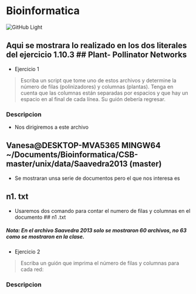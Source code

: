 # Bioinformatica
![GitHub Light](https://www.google.com/search?q=bioinform%C3%A1tica&rlz=1C1CHBF_esEC979EC980&source=lnms&tbm=isch&sa=X&ved=2ahUKEwiQnP3u9Nz0AhXAQjABHb3OAusQ_AUoAXoECAIQAw&biw=600&bih=575&dpr=1#imgrc=91HYtj9pprq3NM)

## Aqui se mostrara lo realizado en los dos literales del ejercicio 1.10.3 ## Plant- Pollinator Networks


- Ejercicio 1
> Escriba un script que tome uno de estos archivos y determine la
número de filas (polinizadores) y columnas (plantas). Tenga en cuenta que
las columnas están separadas por espacios y que hay un espacio en
al final de cada línea. Su guión debería regresar. 


### Descripcion 
- Nos dirigiremos a este archivo 
## Vanesa@DESKTOP-MVA5365 MINGW64 ~/Documents/Bioinformatica/CSB-master/unix/data/Saavedra2013 (master)
- Se mostraran unsa serie de documentos pero el que nos interesa es 
## n1. txt 
- Usaremos dos comando para contar el numero de filas y columnas en el documento ## n1 .txt 

##### Nota: En el archivo Saavedra 2013 solo se mostraron 60 archivos, no 63 como se mostraron en la clase.
- Ejercicio 2
> Escriba un guión que imprima el número de filas y
columnas para cada red:

### Descripcion 

